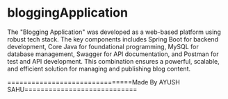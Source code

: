 # bloggingApplication

The "Blogging Application" was developed as a web-based platform using robust tech stack. The key components includes Spring Boot for backend development, Core Java for foundational programming, MySQL for database management, Swagger for API documentation, and Postman for test and API development. This combination ensures a powerful, scalable, and efficient solution for managing and publishing blog content.


===============================Made By AYUSH SAHU============================
